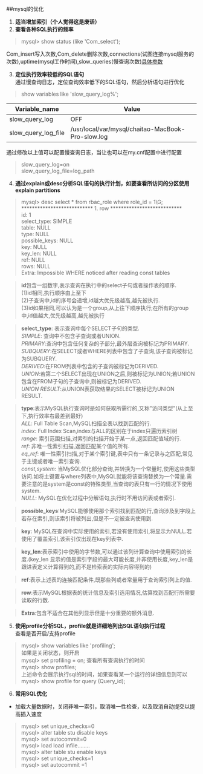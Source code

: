 ##mysql的优化
1. **适当增加索引（个人觉得这是废话）**
2. **查看各种SQL执行的频率**
 
 > mysql> show status (like 'Com_select');
 
 Com_insert写入次数,Com_delete删除次数,connections(试图连接mysql服务的次数),uptime(mysql工作时间),slow_queries(慢查询次数)[具体参数](/src/mysql_show_status.md)

3. **定位执行效率较低的SQL语句**  
 通过慢查询日志，定位查询效率低下的SQL语句，然后分析语句进行优化
 > show variables like 'slow_query_log%';  
 
 Variable_name | Value
 --- | ---
 slow_query_log| OFF
 slow_query_log_file| /usr/local/var/mysql/chaitao-MacBook-Pro-slow.log
 通过修改以上值可以配置慢查询日志，当让也可以在my.cnf配置中进行配置
 > slow_query_log=on  
 > slow_query_log_file=log_path
 
4. **通过explain或desc分析SQL语句的执行计划，如要查看所访问的分区使用explain partitions**
 > mysql> desc select * from rbac_role where role_id = 1\G;  
*************************** 1. row ***************************  
           id: 1  
  select_type: SIMPLE  
        table: NULL  
         type: NULL  
possible_keys: NULL  
          key: NULL  
      key_len: NULL  
          ref: NULL  
         rows: NULL  
        Extra: Impossible WHERE noticed after reading const tables  
 
 > **id**包含一组数字,表示查询在执行中的select子句或者操作表的顺序.  
 (1)id相同,执行顺序由上至下  
 (2)子查询中,id的序号会递增,id越大优先级越高,越先被执行.  
 (3)id如果相同,可以认为是一个group,从上往下顺序执行;在所有的group中,id值越大,优先级越高,越先被执行  
 
 > **select_type**: 表示查询中每个SELECT子句的类型.   
  *SIMPLE*: 查询中不包含子查询或者UNION.  
  *PRIMARY*:查询中包含任何复杂的子部分,最外层查询被标记为PRIMARY.  
  *SUBQUERY*:在SELECT或者WHERE列表中包含了子查询,该子查询被标记为SUBQUERY.  
  *DERIVED*:在FROM列表中包含的子查询被标记为DERIVED.  
  *UNION*:若第二个SELECT出现在UNION之后,则被标记为UNION;若UNION包含在FROM子句的子查询中,则被标记为DERIVED.  
  *UNION RESULT*:从UNION表获取结果的SELECT被标记为UNION RESULT.
 
 > **type**:表示MySQL执行查询时是如何获取所需行的,又称”访问类型”(从上至下,执行效率右最差到最好)  
 *ALL*: Full Table Scan,MySQL扫描全表以找到匹配的行.  
 *index*: Full Index Scan,index与ALL的区别在于index只遍历索引树  
 *range*: 索引范围扫描,对索引的扫描开始于某一点,返回匹配值域的行.  
 *ref*: 非唯一性索引扫描,返回匹配某个值的所有.  
 *eq_ref*: 唯一性索引扫描,对于某个索引键,表中只有一条记录与之匹配,常见于主键或者唯一索引查询.  
 *const,system*: 当MySQL优化部分查询,并转换为一个常量时,使用这些类型访问.如将主键置与where列表中,MySQL就能将该查询替换为一个常量.需要注意的是system是const的特殊类型,当查询的表只有一行的情况下使用system.  
 *NULL*: MySQL在优化过程中分解语句,执行时不用访问表或者索引.
 
 > **possible_keys**:MySQL能够使用那个索引找到匹配的行,查询涉及到字段上若存在索引,则该索引将被列出,但是不一定被查询使用到.
 
 > **key**: MySQL在查询中实际使用的索引,若没有使用索引,将显示为NULL.若使用了覆盖索引,该索引仅出现在key列表中.
 
 > **key_len**:表示索引中使用的字节数,可以通过该列计算查询中使用索引的长度.(key_len 显示的值是索引字段的最大可能长度,并非使用长度,key_len是跟进表定义计算得到的,而不是检索表的实际内容得到的)
 
 > **ref**:表示上述表的连接匹配条件,既那些列或者常量用于查询索引列上的值.
 
 > **row**:表示MySQL根据表的统计信息及索引选用情况,估算找到匹配行所需要读取的行数.
 
 > **Extra**:包含不适合在其他列显示但是十分重要的额外消息.
 
5. **使用profile分析SQL，profile就是详细地列出SQL语句执行过程**  
 查看是否开启/支持profile  
 > mysql> show variables like 'profiling';  
 如果是关闭状态，则开启  
 > mysql> set profiling = on;
 查看所有查询执行的时间  
 > mysql> show profiles;  
 上述命令会展示执行sql的时间，如果查看某一个运行的详细信息则可以  
 > mysql> show profile for query (Query_id);
 
6. **常用SQL优化**
 * 加载大量数据时，关闭非唯一索引，取消唯一性检查，以及取消自动提交以提高插入速度
 
 > mysql> set unique_checks=0   
 > mysql> alter table stu disable keys   
 > mysql> set autocommit=0  
 > mysql> load load infile........  
 > mysql> alter table stu enable keys  
 > mysql> set unique_checks=1  
 > mysql> set autocommit =1  


 
 
 